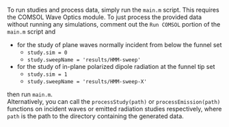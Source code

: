 To run studies and process data, simply run the `main.m` script.
This requires the COMSOL Wave Optics module. 
To just process the provided data without running any simulations, comment out the `Run COMSOL` portion of the `main.m` script and 
- for the study of plane waves normally incident from below the funnel set
  - `study.sim = 0`
  - `study.sweepName = 'results/HMM-sweep'`
- for the study of in-plane polarized dipole radiation at the funnel tip set
  - `study.sim = 1`
  - `study.sweepName = 'results/HMM-sweep-X'`    

then run `main.m`.    
Alternatively, you can call the `processStudy(path)` or `processEmission(path)` functions on incident waves or emitted radiation studies respectively, where `path` is the path to the directory containing the generated data. 
